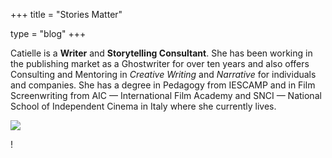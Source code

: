 +++
title = "Stories Matter"

type = "blog"
+++


Catielle is a **Writer** and **Storytelling Consultant**. She has been working in the publishing market as a Ghostwriter for over ten years and also offers Consulting and Mentoring in *Creative Writing* and *Narrative* for individuals and companies.
She has a degree in Pedagogy from IESCAMP and in Film Screenwriting from AIC — International Film Academy  and SNCI — National School of Independent Cinema  in Italy where she currently lives.

![](/img/catielle_eng.jpg)


!
